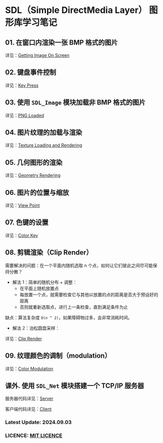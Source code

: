 # SDL（Simple DirectMedia Layer） 图形库学习笔记

## 01. 在窗口内渲染一张 BMP 格式的图片

详见：[Getting Image On Screen](https://github.com/JesseZ332623/SDL-Learning/tree/master/src/01)

## 02. 键盘事件控制

详见：[Key Press](https://github.com/JesseZ332623/SDL-Learning/tree/master/src/02)

## 03. 使用 `SDL_Image` 模块加载非 BMP 格式的图片

详见：[PNG Loaded](https://github.com/JesseZ332623/SDL-Learning/tree/master/src/03)

## 04. 图片纹理的加载与渲染

详见：[Texture Loading and Rendering](https://github.com/JesseZ332623/SDL-Learning/tree/master/src/04)

## 05. 几何图形的渲染

详见：[Geometry Rendering](https://github.com/JesseZ332623/SDL-Learning/tree/master/src/05)

## 06. 图片的位置与缩放

详见：[View Point](https://github.com/JesseZ332623/SDL-Learning/blob/master/src/06)

## 07. 色键的设置

详见：[Color Key](https://github.com/JesseZ332623/SDL-Learning/blob/master/src/07)

## 08. 剪辑渲染（Clip Render）

需要解决的问题：在一个平面内随机选取 n 个点，如何让它们彼此之间尽可能保持分散？

- 解法 1：简单的随机分布 + 调整：
  - 在平面上随机放置点
  - 每放置一个点，就需要检查它与其他以放置的点的距离是否大于预设好的距离
  - 否则就重新选取点，进行上一条检查，直到满足条件为止

缺点：算法复杂度 `O(n ^ 2)`，如果障碍物过多，会非常消耗时间。
  
- 解法 2：泊松圆盘采样：

详见：[Clip Render](https://github.com/JesseZ332623/SDL-Learning/blob/master/src/08)

## 09. 纹理颜色的调制（modulation）

详见：[Color Modulation](https://github.com/JesseZ332623/SDL-Learning/tree/master/src/09)

## 课外. 使用 `SDL_Net` 模块搭建一个 TCP/IP 服务器

服务器代码详见：[Server](https://github.com/JesseZ332623/SDL-Learning/tree/master/src/extra/defs_server.cpp)

客户端代码详见：[Client](https://github.com/JesseZ332623/SDL-Learning/tree/master/src/extra/defs_client.cpp)

### Latest Update: 2024.09.03

### LICENCE: [MIT LICENCE](https://github.com/JesseZ332623/SDL-Learning/blob/master/LICENSE)
